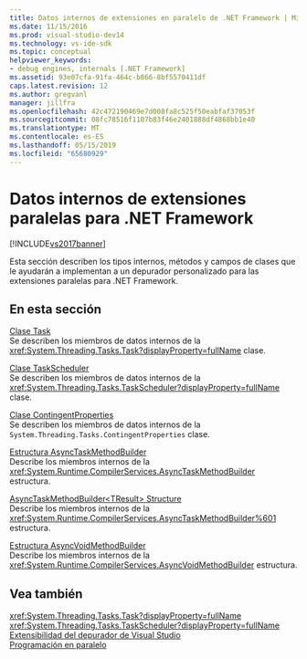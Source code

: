 ```yaml
---
title: Datos internos de extensiones en paralelo de .NET Framework | Microsoft Docs
ms.date: 11/15/2016
ms.prod: visual-studio-dev14
ms.technology: vs-ide-sdk
ms.topic: conceptual
helpviewer_keywords:
- debug engines, internals [.NET Framework]
ms.assetid: 93e07cfa-91fa-464c-b866-8bf5570411df
caps.latest.revision: 12
ms.author: gregvanl
manager: jillfra
ms.openlocfilehash: 42c472190469e7d008fa8c525f50eabfaf37053f
ms.sourcegitcommit: 08fc78516f1107b83f46e2401888df4868bb1e40
ms.translationtype: MT
ms.contentlocale: es-ES
ms.lasthandoff: 05/15/2019
ms.locfileid: "65680929"
---
```

# <a name="parallel-extension-internals-for-the-net-framework"></a>Datos internos de extensiones paralelas para .NET Framework
[!INCLUDE[vs2017banner](../../includes/vs2017banner.md)]

Esta sección describen los tipos internos, métodos y campos de clases que le ayudarán a implementan a un depurador personalizado para las extensiones paralelas para .NET Framework.  
  
## <a name="in-this-section"></a>En esta sección  
 [Clase Task](../../extensibility/debugger/task-class-internal-members.md)  
 Se describen los miembros de datos internos de la <xref:System.Threading.Tasks.Task?displayProperty=fullName> clase.  
  
 [Clase TaskScheduler](../../extensibility/debugger/taskscheduler-class-internal-members.md)  
 Se describen los miembros de datos internos de la <xref:System.Threading.Tasks.TaskScheduler?displayProperty=fullName> clase.  
  
 [Clase ContingentProperties](../../extensibility/debugger/contingentproperties-class-internal-members.md)  
 Se describen los miembros de datos internos de la `System.Threading.Tasks.ContingentProperties` clase.  
  
 [Estructura AsyncTaskMethodBuilder](../../extensibility/debugger/asynctaskmethodbuilder-structure-internal-members.md)  
 Describe los miembros internos de la <xref:System.Runtime.CompilerServices.AsyncTaskMethodBuilder> estructura.  
  
 [AsyncTaskMethodBuilder\<TResult> Structure](../../extensibility/debugger/asynctaskmethodbuilder-tresult-structure-internal-members.md)  
 Describe los miembros internos de la <xref:System.Runtime.CompilerServices.AsyncTaskMethodBuilder%601> estructura.  
  
 [Estructura AsyncVoidMethodBuilder](../../extensibility/debugger/asyncvoidmethodbuilder-structure-internal-members.md)  
 Describe los miembros internos de la <xref:System.Runtime.CompilerServices.AsyncVoidMethodBuilder> estructura.  
  
## <a name="see-also"></a>Vea también  
 <xref:System.Threading.Tasks.Task?displayProperty=fullName>   
 <xref:System.Threading.Tasks.TaskScheduler?displayProperty=fullName>   
 [Extensibilidad del depurador de Visual Studio](../../extensibility/debugger/visual-studio-debugger-extensibility.md)   
 [Programación en paralelo](https://msdn.microsoft.com/library/4d83c690-ad2d-489e-a2e0-b85b898a672d)
